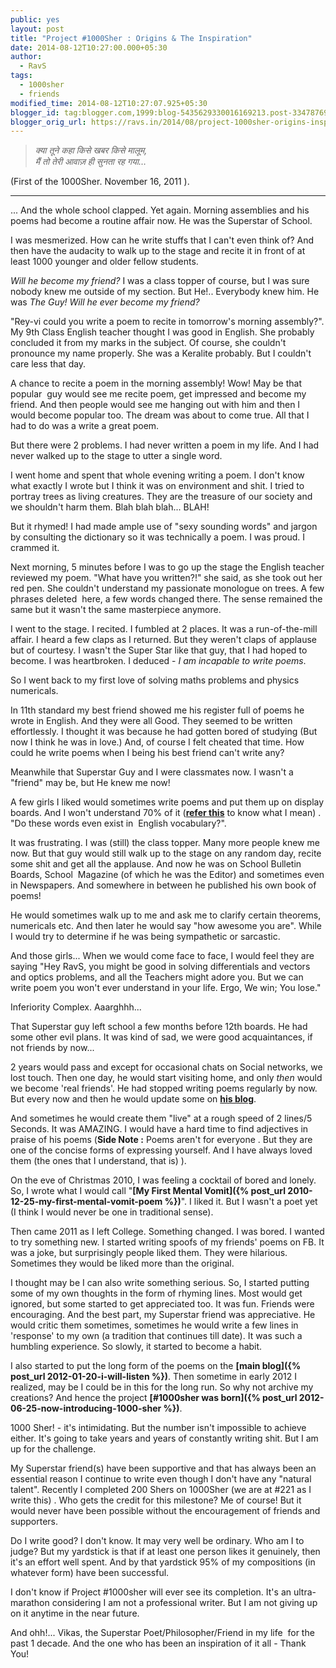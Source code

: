 ```yaml
---
public: yes
layout: post
title: "Project #1000Sher : Origins & The Inspiration"
date: 2014-08-12T10:27:00.000+05:30
author:
  - RavS
tags:
  - 1000sher
  - friends
modified_time: 2014-08-12T10:27:07.925+05:30
blogger_id: tag:blogger.com,1999:blog-5435629330016169213.post-334787699737396287
blogger_orig_url: https://ravs.in/2014/08/project-1000sher-origins-inspiration.html
---
```


> _क्या तूने कहा किसे खबर किसे मालूम,  
> मैं तो तेरी आवाज़ ही सुनता रह गया…_

(First of the 1000Sher. November 16, 2011 ). 

* * *

... And the whole school clapped. Yet again. Morning assemblies and his poems had become a routine affair now. He was the Superstar of School. 

I was mesmerized. How can he write stuffs that I can't even think of? And then have the audacity to walk up to the stage and recite it in front of at least 1000 younger and older fellow students. 

_Will he become my friend?_ I was a class topper of course, but I was sure nobody knew me outside of my section. But He!.. Everybody knew him. He was _The Guy!_ _Will he ever become my friend?_ 

"Rey-vi could you write a poem to recite in tomorrow's morning assembly?". My 9th Class English teacher thought I was good in English. She probably concluded it from my marks in the subject. Of course, she couldn't pronounce my name properly. She was a Keralite probably. But I couldn't care less that day.

A chance to recite a poem in the morning assembly! Wow! May be that popular  guy would see me recite poem, get impressed and become my friend. And then people would see me hanging out with him and then I would become popular too. The dream was about to come true. All that I had to do was a write a great poem. 

But there were 2 problems. I had never written a poem in my life. And I had never walked up to the stage to utter a single word. 

I went home and spent that whole evening writing a poem. I don't know what exactly I wrote but I think it was on environment and shit. I tried to portray trees as living creatures. They are the treasure of our society and we shouldn't harm them. Blah blah blah... BLAH! 

But it rhymed! I had made ample use of "sexy sounding words" and jargon by consulting the dictionary so it was technically a poem. I was proud. I crammed it. 

Next morning, 5 minutes before I was to go up the stage the English teacher reviewed my poem. "What have you written?!" she said, as she took out her red pen. She couldn't understand my passionate monologue on trees. A few phrases deleted  here, a few words changed there. The sense remained the same but it wasn't the same masterpiece anymore. 

I went to the stage. I recited. I fumbled at 2 places. It was a run-of-the-mill affair. I heard a few claps as I returned. But they weren't claps of applause but of courtesy. I wasn't the Super Star like that guy, that I had hoped to become. I was heartbroken. I deduced - _I am incapable to write poems_. 

So I went back to my first love of solving maths problems and physics numericals. 

In 11th standard my best friend showed me his register full of poems he wrote in English. And they were all Good. They seemed to be written effortlessly. I thought it was because he had gotten bored of studying (But now I think he was in love.) And, of course I felt cheated that time. How could he write poems when I being his best friend can't write any? 

Meanwhile that Superstar Guy and I were classmates now. I wasn't a "friend" may be, but He knew me now!

A few girls I liked would sometimes write poems and put them up on display boards. And I won't understand 70% of it (**[refer this](http://theimpulsivemind.blogspot.in/2014/04/you-are-beautiful.html)** to know what I mean) . "Do these words even exist in  English vocabulary?". 

It was frustrating. I was (still) the class topper. Many more people knew me now. But that guy would still walk up to the stage on any random day, recite some shit and get all the applause. And now he was on School Bulletin Boards, School  Magazine (of which he was the Editor) and sometimes even in Newspapers. And somewhere in between he published his own book of poems! 

He would sometimes walk up to me and ask me to clarify certain theorems, numericals etc. And then later he would say "how awesome you are". While I would try to determine if he was being sympathetic or sarcastic. 

And those girls... When we would come face to face, I would feel they are saying "Hey RavS, you might be good in solving differentials and vectors and optics problems, and all the Teachers might adore you. But we can write poem you won't ever understand in your life. Ergo, We win; You lose."

Inferiority Complex. Aaarghhh... 

That Superstar guy left school a few months before 12th boards. He had some other evil plans. It was kind of sad, we were good acquaintances, if not friends by now... 

2 years would pass and except for occasional chats on Social networks, we lost touch. Then one day, he would start visiting home, and only _then_ would we become 'real friends'. He had stopped writing poems regularly by now. But every now and then he would update some on **[his blog](http://vksingh007.blogspot.in/)**.

And sometimes he would create them "live" at a rough speed of 2 lines/5 Seconds. It was AMAZING. I would have a hard time to find adjectives in praise of his poems (**Side Note :** Poems aren't for everyone . But they are one of the concise forms of expressing yourself. And I have always loved them (the ones that I understand, that is) ).



On the eve of Christmas 2010, I was feeling a cocktail of bored and lonely. So, I wrote what I would call "**[My First Mental Vomit]({% post_url 2010-12-25-my-first-mental-vomit-poem %})**". I liked it. But I wasn't a poet yet (I think I would never be one in traditional sense).

Then came 2011 as I left College. Something changed. I was bored. I wanted to try something new. I started writing spoofs of my friends' poems on FB. It was a joke, but surprisingly people liked them. They were hilarious. Sometimes they would be liked more than the original. 

I thought may be I can also write something serious. So, I started putting some of my own thoughts in the form of rhyming lines. Most would get ignored, but some started to get appreciated too. It was fun. Friends were encouraging. And the best part, my Superstar friend was appreciative. He would critic them sometimes, sometimes he would write a few lines in 'response' to my own (a tradition that continues till date). It was such a humbling experience. So slowly, it started to become a habit. 

I also started to put the long form of the poems on the **[main blog]({% post_url 2012-01-20-i-will-listen %})**. Then sometime in early 2012 I realized, may be I could be in this for the long run. So why not archive my creations? And hence the project **[#1000sher was born]({% post_url 2012-06-25-now-introducing-1000-sher %})**. 

1000 Sher! - it's intimidating. But the number isn't impossible to achieve either. It's going to take years and years of constantly writing shit. But I am up for the challenge. 

My Superstar friend(s) have been supportive and that has always been an essential reason I continue to write even though I don't have any "natural talent". Recently I completed 200 Shers on 1000Sher (we are at #221 as I write this) . Who gets the credit for this milestone? Me of course! But it would never have been possible without the encouragement of friends and supporters. 

Do I write good? I don't know. It may very well be ordinary. Who am I to judge? But my yardstick is that if at least one person likes it genuinely, then it's an effort well spent. And by that yardstick 95% of my compositions (in whatever form) have been successful. 

I don't know if Project #1000sher will ever see its completion. It's an ultra-marathon considering I am not a professional writer. But I am not giving up on it anytime in the near future. 

And ohh!... Vikas, the Superstar Poet/Philosopher/Friend in my life  for the past 1 decade. And the one who has been an inspiration of it all - Thank You!
